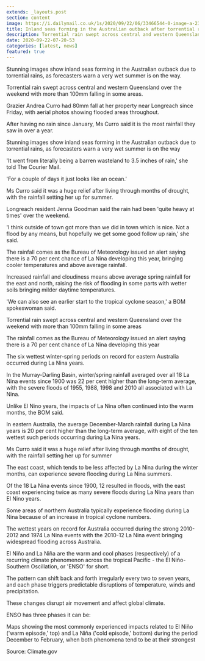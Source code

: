 ```yaml
---
extends: _layouts.post
section: content
image: https://i.dailymail.co.uk/1s/2020/09/22/06/33466544-0-image-a-23_1600752944134.jpg 
title: Inland seas forming in the Australian outback after torrential rains with wet summer on the way 
description: Torrential rain swept across central and western Queensland over the weekend with more than 100mm falling in some areas. 
date: 2020-09-22-07-20-53 
categories: [latest, news] 
featured: true 
--- 
```

Stunning images show inland seas forming in the Australian outback due to torrential rains, as forecasters warn a very wet summer is on the way.

Torrential rain swept across central and western Queensland over the weekend with more than 100mm falling in some areas.

Grazier Andrea Curro had 80mm fall at her property near Longreach since Friday, with aerial photos showing flooded areas throughout.

After having no rain since January, Ms Curro said it is the most rainfall they saw in over a year.

Stunning images show inland seas forming in the Australian outback due to torrential rains, as forecasters warn a very wet summer is on the way

'It went from literally being a barren wasteland to 3.5 inches of rain,' she told The Courier Mail.

'For a couple of days it just looks like an ocean.'

Ms Curro said it was a huge relief after living through months of drought, with the rainfall setting her up for summer. 

Longreach resident Jenna Goodman said the rain had been 'quite heavy at times' over the weekend.

'I think outside of town got more than we did in town which is nice. Not a flood by any means, but hopefully we get some good follow up rain,' she said.

The rainfall comes as the Bureau of Meteorology issued an alert saying there is a 70 per cent chance of La Nina developing this year, bringing cooler temperatures and above average rainfall.

Increased rainfall and cloudiness means above average spring rainfall for the east and north, raising the risk of flooding in some parts with wetter soils bringing milder daytime temperatures.

'We can also see an earlier start to the tropical cyclone season,' a BOM spokeswoman said. 

Torrential rain swept across central and western Queensland over the weekend with more than 100mm falling in some areas

The rainfall comes as the Bureau of Meteorology issued an alert saying there is a 70 per cent chance of La Nina developing this year

The six wettest winter-spring periods on record for eastern Australia occurred during La Nina years.

In the Murray-Darling Basin, winter/spring rainfall averaged over all 18 La Nina events since 1900 was 22 per cent higher than the long-term average, with the severe floods of 1955, 1988, 1998 and 2010 all associated with La Nina.

Unlike El Nino years, the impacts of La Nina often continued into the warm months, the BOM said. 

In eastern Australia, the average December-March rainfall during La Nina years is 20 per cent higher than the long-term average, with eight of the ten wettest such periods occurring during La Nina years.

Ms Curro said it was a huge relief after living through months of drought, with the rainfall setting her up for summer

The east coast, which tends to be less affected by La Nina during the winter months, can experience severe flooding during La Nina summers.

Of the 18 La Nina events since 1900, 12 resulted in floods, with the east coast experiencing twice as many severe floods during La Nina years than El Nino years.

Some areas of northern Australia typically experience flooding during La Nina because of an increase in tropical cyclone numbers.

The wettest years on record for Australia occurred during the strong 2010-2012 and 1974 La Nina events with the 2010-12 La Nina event bringing widespread flooding across Australia.         

El Niño and La Niña are the warm and cool phases (respectively) of a recurring climate phenomenon across the tropical Pacific - the El Niño-Southern Oscillation, or 'ENSO' for short.

The pattern can shift back and forth irregularly every two to seven years, and each phase triggers predictable disruptions of temperature, winds and precipitation. 

These changes disrupt air movement and affect global climate. 

ENSO has three phases it can be: 

Maps showing the most commonly experienced impacts related to El Niño ('warm episode,' top) and La Niña ('cold episode,' bottom) during the period December to February, when both phenomena tend to be at their strongest

Source: Climate.gov

